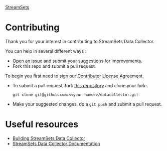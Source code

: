 <!---
  Licensed under the Apache License, Version 2.0 (the "License");
  you may not use this file except in compliance with the License.
  You may obtain a copy of the License at

    http://www.apache.org/licenses/LICENSE-2.0

  Unless required by applicable law or agreed to in writing, software
  distributed under the License is distributed on an "AS IS" BASIS,
  WITHOUT WARRANTIES OR CONDITIONS OF ANY KIND, either express or implied.
  See the License for the specific language governing permissions and
  limitations under the License. See accompanying LICENSE file.
--->

[StreamSets](http://streamsets.com)

# Contributing

Thank you for your interest in contributing to StreamSets Data Collector.

You can help in several different ways :
- [Open an issue](http://issues.streamsets.com) and submit your suggestions for improvements.
- Fork this repo and submit a pull request.

To begin you first need to sign our [Contributor License Agreement](http://streamsets.com/cla....).

- To submit a pull request, fork [this repository](http://github.com/streamsets/datacollector) and clone your fork:

    `git clone git@github.com:<<your name>>/datacollector.git`

- Make your suggested changes, do a `git push` and submit a pull request.

# Useful resources

* [Building StreamSets Data Collector](build.md)
* [StreamSets Data Collector Documentation](http://streamsets.com/docs)
